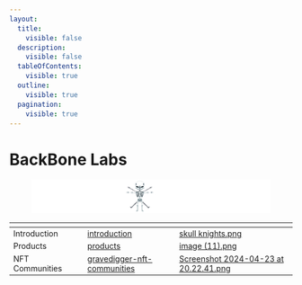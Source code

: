 ```yaml
---
layout:
  title:
    visible: false
  description:
    visible: false
  tableOfContents:
    visible: true
  outline:
    visible: true
  pagination:
    visible: true
---
```


# BackBone Labs

<div data-full-width="true">

<figure><img src=".gitbook/assets/image (12).png" alt=""><figcaption></figcaption></figure>

</div>

<table data-view="cards"><thead><tr><th></th><th></th><th data-hidden data-card-target data-type="content-ref"></th><th data-hidden data-card-cover data-type="files"></th></tr></thead><tbody><tr><td>Introduction</td><td></td><td><a href="introduction/">introduction</a></td><td><a href=".gitbook/assets/skull knights.png">skull knights.png</a></td></tr><tr><td>Products</td><td></td><td><a href="products/">products</a></td><td><a href=".gitbook/assets/image (11).png">image (11).png</a></td></tr><tr><td>NFT Communities</td><td></td><td><a href="products/gravedigger-nft-communities/">gravedigger-nft-communities</a></td><td><a href=".gitbook/assets/Screenshot 2024-04-23 at 20.22.41.png">Screenshot 2024-04-23 at 20.22.41.png</a></td></tr></tbody></table>
